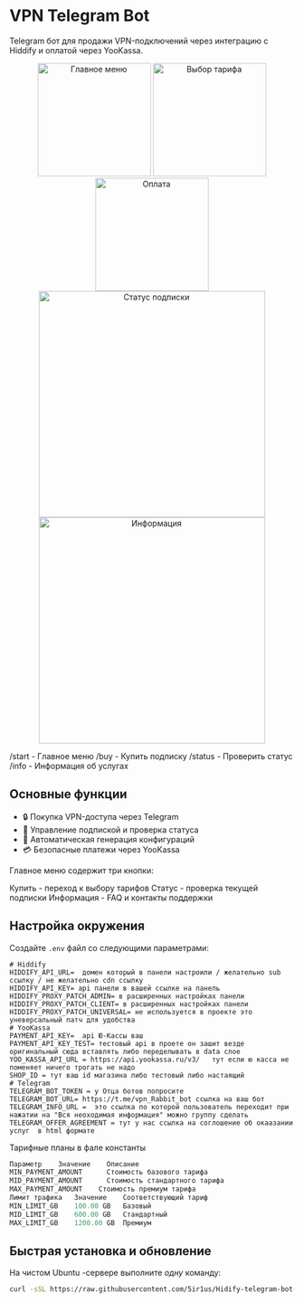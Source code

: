 # VPN Telegram Bot

Telegram бот для продажи VPN-подключений через интеграцию с Hiddify и оплатой через YooKassa.

<div align="center">
  <img src="https://github.com/user-attachments/assets/19d16ff7-49f5-4d08-8a98-3ccaef7c83ba" width="200" alt="Главное меню">
  <img src="https://github.com/user-attachments/assets/4d978b1f-8e4c-4ee6-84bc-fe035e3bbb19" width="200" alt="Выбор тарифа">
  <img src="https://github.com/user-attachments/assets/5329d836-e71c-4f3e-bea8-7bf31b7cda2f" width="200" alt="Оплата">
  <br>
  <img src="https://github.com/user-attachments/assets/8911cd98-e84f-4bf6-813d-ce9c9ee14cee" width="400" alt="Статус подписки">
  <img src="https://github.com/user-attachments/assets/6abf7ca9-90fa-417b-9f51-77a163145318" width="400" alt="Информация">
</div>
 

/start - Главное меню
/buy - Купить подписку
/status - Проверить статус
/info - Информация об услугах

## Основные функции
- 🔒 Покупка VPN-доступа через Telegram
- 📆 Управление подпиской и проверка статуса
- 📲 Автоматическая генерация конфигураций
- 💳 Безопасные платежи через YooKassa

Главное меню содержит три кнопки:

Купить - переход к выбору тарифов
Статус - проверка текущей подписки
Информация - FAQ и контакты поддержки

## Настройка окружения
Создайте `.env` файл со следующими параметрами:

```env
# Hiddify
HIDDIFY_API_URL=  домен который в панели настроили / желательно sub ссылку / не желательно cdn ссылку
HIDDIFY_API_KEY= api панели в вашей ссылке на панель 
HIDDIFY_PROXY_PATCH_ADMIN= в расширенных настройках панели 
HIDDIFY_PROXY_PATCH_CLIENT= в расширенных настройках панели 
HIDDIFY_PROXY_PATCH_UNIVERSAL= не используется в проекте это уневерсальный патч для удобства 
# YooKassa
PAYMENT_API_KEY=  api Ю-Кассы ваш 
PAYMENT_API_KEY_TEST= тестовый api в проете он зашит везде оригинальный сюда вставлять либо переделывать в data слое 
YOO_KASSA_API_URL = https://api.yookassa.ru/v3/   тут если ю касса не поменяет ничего трогать не надо 
SHOP_ID = тут ваш id магазина либо тестовый либо настаящий 
# Telegram
TELEGRAM_BOT_TOKEN = у Отца ботов попросите 
TELEGRAM_BOT_URL= https://t.me/vpn_Rabbit_bot ссылка на ваш бот  
TELEGRAM_INFO_URL =  это ссылка по которой пользователь переходит при нажатии на "Вся неоходимая информация" можно группу сделать 
TELEGRAM_OFFER_AGREEMENT = тут у нас ссылка на соглошение об окаазании услуг  в html формате 
```

Тарифные планы в фале константы

```kotlin
Параметр	Значение	Описание
MIN_PAYMENT_AMOUNT	 	Стоимость базового тарифа
MID_PAYMENT_AMOUNT	 	Стоимость стандартного тарифа
MAX_PAYMENT_AMOUNT	  Стоимость премиум тарифа
Лимит трафика	Значение	Соответствующий тариф
MIN_LIMIT_GB	100.00 GB	Базовый  
MID_LIMIT_GB	600.00 GB	Стандартный  
MAX_LIMIT_GB	1200.00 GB	Премиум  
```
## Быстрая установка и обновление

На чистом Ubuntu -сервере выполните _одну_ команду:

```bash
curl -sSL https://raw.githubusercontent.com/5ir1us/Hidify-telegram-bot-vpn/main/install.sh | sudo bash
```





